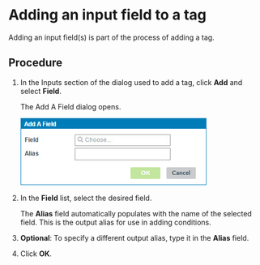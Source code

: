 # Adding an input field to a tag 

<head>
  <meta name="guidename" content="DataHub"/>
  <meta name="context" content="GUID-3db59dde-b614-41d2-839c-37d532a99c2a"/>
</head>


Adding an input field(s) is part of the process of adding a tag.

## Procedure

1.  In the Inputs section of the dialog used to add a tag, click **Add** and select **Field**.

    The Add A Field dialog opens.

    ![Add a Field dialog](../Images/Common/mdm-db-business-rule-add-a-field_9f715839-1761-4aa0-beba-c7ecba157b42.jpg)

2.  In the **Field** list, select the desired field.

    The **Alias** field automatically populates with the name of the selected field. This is the output alias for use in adding conditions.

3.  **Optional**: To specify a different output alias, type it in the **Alias** field.

4.  Click **OK**.